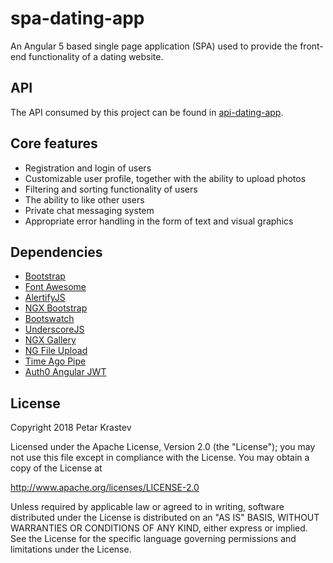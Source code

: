 # spa-dating-app

An Angular 5 based single page application (SPA) used to provide the front-end functionality of a dating website.

## API
The API consumed by this project can be found in [api-dating-app](https://github.com/pkrastev25/api-dating-app).

## Core features

* Registration and login of users
* Customizable user profile, together with the ability to upload photos
* Filtering and sorting functionality of users
* The ability to like other users
* Private chat messaging system
* Appropriate error handling in the form of text and visual graphics

## Dependencies

* [Bootstrap](https://getbootstrap.com/)
* [Font Awesome](https://fontawesome.com/)
* [AlertifyJS](http://alertifyjs.com/)
* [NGX Bootstrap](https://github.com/valor-software/ngx-bootstrap)
* [Bootswatch](https://bootswatch.com/)
* [UnderscoreJS](http://underscorejs.org/#)
* [NGX Gallery](https://www.npmjs.com/package/ngx-gallery)
* [NG File Upload](https://github.com/valor-software/ng2-file-upload)
* [Time Ago Pipe](https://www.npmjs.com/package/time-ago-pipe)
* [Auth0 Angular JWT](https://www.npmjs.com/package/@auth0/angular-jwt)

## License

   Copyright 2018 Petar Krastev

   Licensed under the Apache License, Version 2.0 (the "License");
   you may not use this file except in compliance with the License.
   You may obtain a copy of the License at

   http://www.apache.org/licenses/LICENSE-2.0

   Unless required by applicable law or agreed to in writing, software
   distributed under the License is distributed on an "AS IS" BASIS,
   WITHOUT WARRANTIES OR CONDITIONS OF ANY KIND, either express or implied.
   See the License for the specific language governing permissions and
   limitations under the License.
